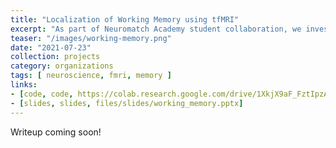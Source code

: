 ```yaml
---
title: "Localization of Working Memory using tfMRI"
excerpt: "As part of Neuromatch Academy student collaboration, we investigated working memory activity through N-back tasks with different sequence lengths and stimuli based on the Human Connectome Project's task-based fMRI data. We localized and characterized prominent regions of activation using GLMs."
teaser: "/images/working-memory.png"
date: "2021-07-23"
collection: projects
category: organizations
tags: [ neuroscience, fmri, memory ]
links:
- [code, code, https://colab.research.google.com/drive/1XkjX9aF_FztIpzAETZ0UhufWfHd3lty4]
- [slides, slides, files/slides/working_memory.pptx]
---
```


Writeup coming soon!